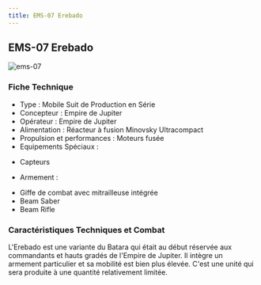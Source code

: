 ```yaml
---
title: EMS-07 Erebado
---
```


EMS-07 Erebado
--------------

![ems-07](/images/stories/manga/crossbone/ms/ems-07.jpg) 


### Fiche Technique


- Type : Mobile Suit de Production en Série  
- Concepteur : Empire de Jupiter  
- Opérateur : Empire de Jupiter  
- Alimentation : Réacteur à fusion Minovsky Ultracompact  
- Propulsion et performances : Moteurs fusée  
- Equipements Spéciaux :


* Capteurs


- Armement :


* Giffe de combat avec mitrailleuse intégrée
* Beam Saber
* Beam Rifle


### Caractéristiques Techniques et Combat


L'Erebado est une variante du Batara qui était au début réservée aux commandants et hauts gradés de l'Empire de Jupiter. Il intègre un armement particulier et sa mobilité est bien plus élevée. C'est une unité qui sera produite à une quantité relativement limitée.

